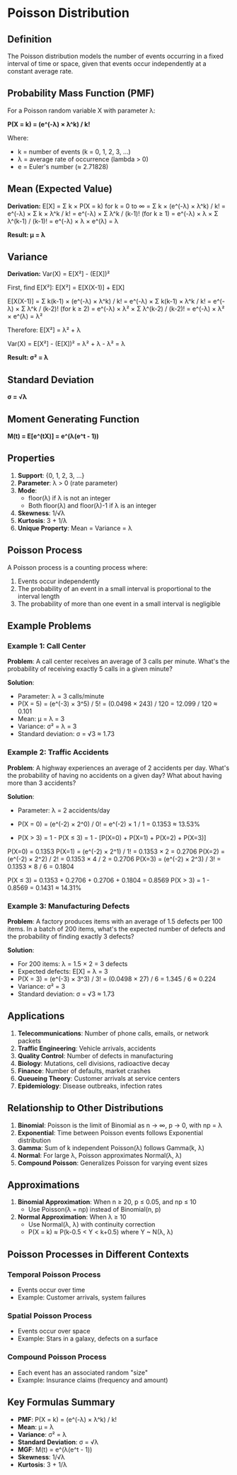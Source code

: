 # Poisson Distribution

## Definition
The Poisson distribution models the number of events occurring in a fixed interval of time or space, given that events occur independently at a constant average rate.

## Probability Mass Function (PMF)
For a Poisson random variable X with parameter λ:

**P(X = k) = (e^(-λ) × λ^k) / k!**

Where:
- k = number of events (k = 0, 1, 2, 3, ...)
- λ = average rate of occurrence (lambda > 0)
- e = Euler's number (≈ 2.71828)

## Mean (Expected Value)
**Derivation:**
E[X] = Σ k × P(X = k) for k = 0 to ∞
     = Σ k × (e^(-λ) × λ^k) / k!
     = e^(-λ) × Σ k × λ^k / k!
     = e^(-λ) × Σ λ^k / (k-1)!  (for k ≥ 1)
     = e^(-λ) × λ × Σ λ^(k-1) / (k-1)!
     = e^(-λ) × λ × e^(λ)
     = λ

**Result: μ = λ**

## Variance
**Derivation:**
Var(X) = E[X²] - (E[X])²

First, find E[X²]:
E[X²] = E[X(X-1)] + E[X]

E[X(X-1)] = Σ k(k-1) × (e^(-λ) × λ^k) / k!
          = e^(-λ) × Σ k(k-1) × λ^k / k!
          = e^(-λ) × Σ λ^k / (k-2)!  (for k ≥ 2)
          = e^(-λ) × λ² × Σ λ^(k-2) / (k-2)!
          = e^(-λ) × λ² × e^(λ)
          = λ²

Therefore:
E[X²] = λ² + λ

Var(X) = E[X²] - (E[X])²
       = λ² + λ - λ²
       = λ

**Result: σ² = λ**

## Standard Deviation
**σ = √λ**

## Moment Generating Function
**M(t) = E[e^(tX)] = e^(λ(e^t - 1))**

## Properties
1. **Support**: {0, 1, 2, 3, ...}
2. **Parameter**: λ > 0 (rate parameter)
3. **Mode**: 
   - floor(λ) if λ is not an integer
   - Both floor(λ) and floor(λ)-1 if λ is an integer
4. **Skewness**: 1/√λ
5. **Kurtosis**: 3 + 1/λ
6. **Unique Property**: Mean = Variance = λ

## Poisson Process
A Poisson process is a counting process where:
1. Events occur independently
2. The probability of an event in a small interval is proportional to the interval length
3. The probability of more than one event in a small interval is negligible

## Example Problems

### Example 1: Call Center
**Problem**: A call center receives an average of 3 calls per minute. What's the probability of receiving exactly 5 calls in a given minute?

**Solution**:
- Parameter: λ = 3 calls/minute
- P(X = 5) = (e^(-3) × 3^5) / 5!
           = (0.0498 × 243) / 120
           = 12.099 / 120
           ≈ 0.101
- Mean: μ = λ = 3
- Variance: σ² = λ = 3
- Standard deviation: σ = √3 ≈ 1.73

### Example 2: Traffic Accidents
**Problem**: A highway experiences an average of 2 accidents per day. What's the probability of having no accidents on a given day? What about having more than 3 accidents?

**Solution**:
- Parameter: λ = 2 accidents/day
- P(X = 0) = (e^(-2) × 2^0) / 0!
           = e^(-2) × 1 / 1
           = 0.1353
           ≈ 13.53%

- P(X > 3) = 1 - P(X ≤ 3)
           = 1 - [P(X=0) + P(X=1) + P(X=2) + P(X=3)]

P(X=0) = 0.1353
P(X=1) = (e^(-2) × 2^1) / 1! = 0.1353 × 2 = 0.2706
P(X=2) = (e^(-2) × 2^2) / 2! = 0.1353 × 4 / 2 = 0.2706
P(X=3) = (e^(-2) × 2^3) / 3! = 0.1353 × 8 / 6 = 0.1804

P(X ≤ 3) = 0.1353 + 0.2706 + 0.2706 + 0.1804 = 0.8569
P(X > 3) = 1 - 0.8569 = 0.1431 ≈ 14.31%

### Example 3: Manufacturing Defects
**Problem**: A factory produces items with an average of 1.5 defects per 100 items. In a batch of 200 items, what's the expected number of defects and the probability of finding exactly 3 defects?

**Solution**:
- For 200 items: λ = 1.5 × 2 = 3 defects
- Expected defects: E[X] = λ = 3
- P(X = 3) = (e^(-3) × 3^3) / 3!
           = (0.0498 × 27) / 6
           = 1.345 / 6
           ≈ 0.224
- Variance: σ² = 3
- Standard deviation: σ = √3 ≈ 1.73

## Applications
1. **Telecommunications**: Number of phone calls, emails, or network packets
2. **Traffic Engineering**: Vehicle arrivals, accidents
3. **Quality Control**: Number of defects in manufacturing
4. **Biology**: Mutations, cell divisions, radioactive decay
5. **Finance**: Number of defaults, market crashes
6. **Queueing Theory**: Customer arrivals at service centers
7. **Epidemiology**: Disease outbreaks, infection rates

## Relationship to Other Distributions
1. **Binomial**: Poisson is the limit of Binomial as n → ∞, p → 0, with np = λ
2. **Exponential**: Time between Poisson events follows Exponential distribution
3. **Gamma**: Sum of k independent Poisson(λ) follows Gamma(k, λ)
4. **Normal**: For large λ, Poisson approximates Normal(λ, λ)
5. **Compound Poisson**: Generalizes Poisson for varying event sizes

## Approximations
1. **Binomial Approximation**: When n ≥ 20, p ≤ 0.05, and np ≤ 10
   - Use Poisson(λ = np) instead of Binomial(n, p)
2. **Normal Approximation**: When λ ≥ 10
   - Use Normal(λ, λ) with continuity correction
   - P(X = k) ≈ P(k-0.5 < Y < k+0.5) where Y ~ N(λ, λ)

## Poisson Processes in Different Contexts

### Temporal Poisson Process
- Events occur over time
- Example: Customer arrivals, system failures

### Spatial Poisson Process
- Events occur over space
- Example: Stars in a galaxy, defects on a surface

### Compound Poisson Process
- Each event has an associated random "size"
- Example: Insurance claims (frequency and amount)

## Key Formulas Summary
- **PMF**: P(X = k) = (e^(-λ) × λ^k) / k!
- **Mean**: μ = λ
- **Variance**: σ² = λ
- **Standard Deviation**: σ = √λ
- **MGF**: M(t) = e^(λ(e^t - 1))
- **Skewness**: 1/√λ
- **Kurtosis**: 3 + 1/λ
